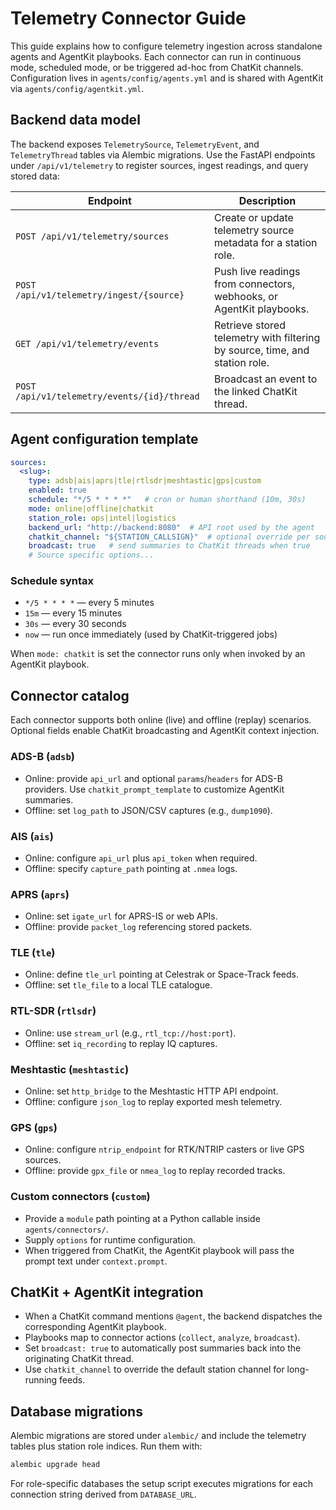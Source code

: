 # Telemetry Connector Guide

This guide explains how to configure telemetry ingestion across standalone agents and AgentKit playbooks. Each connector can run
in continuous mode, scheduled mode, or be triggered ad-hoc from ChatKit channels. Configuration lives in `agents/config/agents.yml`
and is shared with AgentKit via `agents/config/agentkit.yml`.

## Backend data model

The backend exposes `TelemetrySource`, `TelemetryEvent`, and `TelemetryThread` tables via Alembic migrations. Use the FastAPI
endpoints under `/api/v1/telemetry` to register sources, ingest readings, and query stored data:

| Endpoint | Description |
| --- | --- |
| `POST /api/v1/telemetry/sources` | Create or update telemetry source metadata for a station role. |
| `POST /api/v1/telemetry/ingest/{source}` | Push live readings from connectors, webhooks, or AgentKit playbooks. |
| `GET /api/v1/telemetry/events` | Retrieve stored telemetry with filtering by source, time, and station role. |
| `POST /api/v1/telemetry/events/{id}/thread` | Broadcast an event to the linked ChatKit thread. |

## Agent configuration template

```yaml
sources:
  <slug>:
    type: adsb|ais|aprs|tle|rtlsdr|meshtastic|gps|custom
    enabled: true
    schedule: "*/5 * * * *"   # cron or human shorthand (10m, 30s)
    mode: online|offline|chatkit
    station_role: ops|intel|logistics
    backend_url: "http://backend:8080"  # API root used by the agent
    chatkit_channel: "${STATION_CALLSIGN}"  # optional override per source
    broadcast: true   # send summaries to ChatKit threads when true
    # Source specific options...
```

### Schedule syntax

- `*/5 * * * *` — every 5 minutes
- `15m` — every 15 minutes
- `30s` — every 30 seconds
- `now` — run once immediately (used by ChatKit-triggered jobs)

When `mode: chatkit` is set the connector runs only when invoked by an AgentKit playbook.

## Connector catalog

Each connector supports both online (live) and offline (replay) scenarios. Optional fields enable ChatKit broadcasting and
AgentKit context injection.

### ADS-B (`adsb`)

- Online: provide `api_url` and optional `params`/`headers` for ADS-B providers. Use `chatkit_prompt_template` to customize AgentKit
  summaries.
- Offline: set `log_path` to JSON/CSV captures (e.g., `dump1090`).

### AIS (`ais`)

- Online: configure `api_url` plus `api_token` when required.
- Offline: specify `capture_path` pointing at `.nmea` logs.

### APRS (`aprs`)

- Online: set `igate_url` for APRS-IS or web APIs.
- Offline: provide `packet_log` referencing stored packets.

### TLE (`tle`)

- Online: define `tle_url` pointing at Celestrak or Space-Track feeds.
- Offline: set `tle_file` to a local TLE catalogue.

### RTL-SDR (`rtlsdr`)

- Online: use `stream_url` (e.g., `rtl_tcp://host:port`).
- Offline: set `iq_recording` to replay IQ captures.

### Meshtastic (`meshtastic`)

- Online: set `http_bridge` to the Meshtastic HTTP API endpoint.
- Offline: configure `json_log` to replay exported mesh telemetry.

### GPS (`gps`)

- Online: configure `ntrip_endpoint` for RTK/NTRIP casters or live GPS sources.
- Offline: provide `gpx_file` or `nmea_log` to replay recorded tracks.

### Custom connectors (`custom`)

- Provide a `module` path pointing at a Python callable inside `agents/connectors/`.
- Supply `options` for runtime configuration.
- When triggered from ChatKit, the AgentKit playbook will pass the prompt text under `context.prompt`.

## ChatKit + AgentKit integration

- When a ChatKit command mentions `@agent`, the backend dispatches the corresponding AgentKit playbook.
- Playbooks map to connector actions (`collect`, `analyze`, `broadcast`).
- Set `broadcast: true` to automatically post summaries back into the originating ChatKit thread.
- Use `chatkit_channel` to override the default station channel for long-running feeds.

## Database migrations

Alembic migrations are stored under `alembic/` and include the telemetry tables plus station role indices. Run them with:

```bash
alembic upgrade head
```

For role-specific databases the setup script executes migrations for each connection string derived from `DATABASE_URL`.
